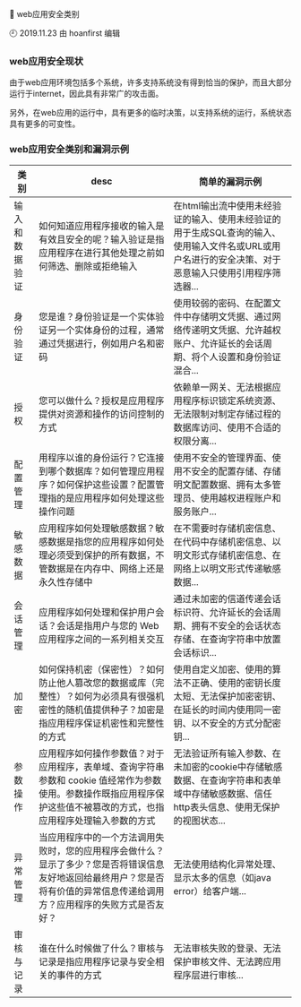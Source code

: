 🐾 web应用安全类别

🕘 2019.11.23 由 hoanfirst 编辑


### web应用安全现状

由于web应用环境包括多个系统，许多支持系统没有得到恰当的保护，而且大部分运行于internet，因此具有非常广的攻击面。

另外，在web应用的运行中，具有更多的临时决策，以支持系统的运行，系统状态具有更多的可变性。

### web应用安全类别和漏洞示例

类别|desc|简单的漏洞示例|
-|-|-|
输入和数据验证|如何知道应用程序接收的输入是有效且安全的呢？输入验证是指应用程序在进行其他处理之前如何筛选、删除或拒绝输入|在html输出流中使用未经验证的输入、使用未经验证的用于生成SQL查询的输入、使用输入文件名或URL或用户名进行的安全决策、对于恶意输入只使用引用程序筛选器...|
身份验证|您是谁？身份验证是一个实体验证另一个实体身份的过程，通常通过凭据进行，例如用户名和密码|使用较弱的密码、在配置文件中存储明文凭据、通过网络传递明文凭据、允许越权账户、允许延长的会话周期、将个人设置和身份验证混合...|
授权|您可以做什么？授权是应用程序提供对资源和操作的访问控制的方式|依赖单一网关、无法根据应用程序标识锁定系统资源、无法限制对制定存储过程的数据库访问、使用不合适的权限分离...|
配置管理|用程序以谁的身份运行？它连接到哪个数据库？如何管理应用程序？如何保护这些设置？配置管理指的是应用程序如何处理这些操作问题|使用不安全的管理界面、使用不安全的配置存储、存储明文配置数据、拥有太多管理员、使用越权进程账户和服务账户...|
敏感数据|应用程序如何处理敏感数据？敏感数据是指您的应用程序如何处理必须受到保护的所有数据，不管数据是在内存中、网络上还是永久性存储中|在不需要时存储机密信息、在代码中存储机密信息、以明文形式存储机密信息、在网络上以明文形式传递敏感数据...|
会话管理|应用程序如何处理和保护用户会话？会话是指用户与您的 Web 应用程序之间的一系列相关交互|通过未加密的信道传递会话标识符、允许延长的会话周期、拥有不安全的会话状态存储、在查询字符串中放置会话标识...|
加密|如何保持机密（保密性）？如何防止他人篡改您的数据或库（完整性）？如何为必须具有很强机密性的随机值提供种子？加密是指应用程序保证机密性和完整性的方式|使用自定义加密、使用的算法不正确、使用的密钥长度太短、无法保护加密密钥、在延长的时间内使用同一密钥、以不安全的方式分配密钥...|
参数操作|应用程序如何操作参数值？对于应用程序，表单域、查询字符串参数和 cookie 值经常作为参数使用。参数操作既指应用程序保护这些值不被篡改的方式，也指应用程序处理输入参数的方式|无法验证所有输入参数、在未加密的cookie中存储敏感数据、在查询字符串和表单域中存储敏感数据、信任http表头信息、使用无保护的视图状态...|
异常管理|当应用程序中的一个方法调用失败时，您的应用程序会做什么？显示了多少？您是否将错误信息友好地返回给最终用户？您是否将有价值的异常信息传递给调用方？应用程序的失败方式是否友好？|无法使用结构化异常处理、显示太多的信息（如java error）给客户端...|
审核与记录|谁在什么时候做了什么？审核与记录是指应用程序记录与安全相关的事件的方式|无法审核失败的登录、无法保护审核文件、无法跨应用程序层进行审核...|
